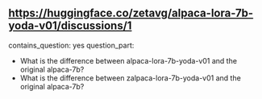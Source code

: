 ## https://huggingface.co/zetavg/alpaca-lora-7b-yoda-v01/discussions/1

contains_question: yes
question_part: 
- What is the difference between alpaca-lora-7b-yoda-v01 and the original alpaca-7b?
- What is the difference between zalpaca-lora-7b-yoda-v01 and the original alpaca-7b?